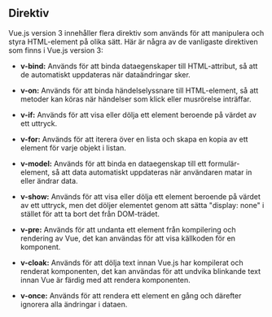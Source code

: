 ## Direktiv

Vue.js version 3 innehåller flera direktiv som används för att manipulera och styra HTML-element på olika sätt. Här är några av de vanligaste direktiven som finns i Vue.js version 3:

- **v-bind:** Används för att binda dataegenskaper till HTML-attribut, så att de automatiskt uppdateras när dataändringar sker.

- **v-on:** Används för att binda händelselyssnare till HTML-element, så att metoder kan köras när händelser som klick eller musrörelse inträffar.

- **v-if:** Används för att visa eller dölja ett element beroende på värdet av ett uttryck.

- **v-for:** Används för att iterera över en lista och skapa en kopia av ett element för varje objekt i listan.

- **v-model:** Används för att binda en dataegenskap till ett formulär-element, så att data automatiskt uppdateras när användaren matar in eller ändrar data.

- **v-show:** Används för att visa eller dölja ett element beroende på värdet av ett uttryck, men det döljer elementet genom att sätta "display: none" i stället för att ta bort det från DOM-trädet.

- **v-pre:** Används för att undanta ett element från kompilering och rendering av Vue, det kan användas för att visa källkoden för en komponent.

- **v-cloak:** Används för att dölja text innan Vue.js har kompilerat och renderat komponenten, det kan användas för att undvika blinkande text innan Vue är färdig med att rendera komponenten.

- **v-once:** Används för att rendera ett element en gång och därefter ignorera alla ändringar i dataen.
